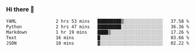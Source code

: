 ### Hi there 👋

<!--START_SECTION:waka-->

```txt
YAML               2 hrs 53 mins   █████████▒░░░░░░░░░░░░░░░   37.58 %
Python             2 hrs 47 mins   █████████░░░░░░░░░░░░░░░░   36.36 %
Markdown           1 hr 19 mins    ████▒░░░░░░░░░░░░░░░░░░░░   17.26 %
Text               16 mins         █░░░░░░░░░░░░░░░░░░░░░░░░   03.66 %
JSON               10 mins         ▓░░░░░░░░░░░░░░░░░░░░░░░░   02.22 %
```

<!--END_SECTION:waka-->

<!--
**Jonas-VanHaeken/Jonas-VanHaeken** is a ✨ _special_ ✨ repository because its `README.md` (this file) appears on your GitHub profile.

Here are some ideas to get you started:

- 🔭 I’m currently working on ...
- 🌱 I’m currently learning ...
- 👯 I’m looking to collaborate on ...
- 🤔 I’m looking for help with ...
- 💬 Ask me about ...
- 📫 How to reach me: ...
- 😄 Pronouns: ...
- ⚡ Fun fact: ...
-->
